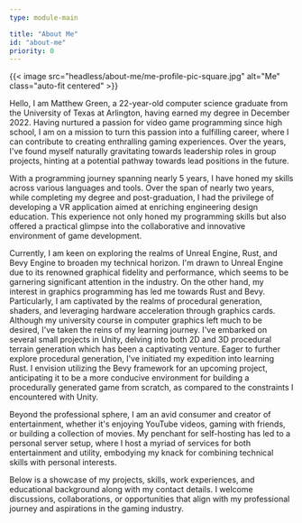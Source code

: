 ```yaml
---
type: module-main

title: "About Me"
id: "about-me"
priority: 0
---
```

{{< image src="headless/about-me/me-profile-pic-square.jpg" alt="Me" class="auto-fit centered" >}}

Hello, I am Matthew Green, a 22-year-old computer science graduate from the University of Texas at Arlington, having earned my degree in December 2022. Having nurtured a passion for video game programming since high school, I am on a mission to turn this passion into a fulfilling career, where I can contribute to creating enthralling gaming experiences. Over the years, I've found myself naturally gravitating towards leadership roles in group projects, hinting at a potential pathway towards lead positions in the future.

With a programming journey spanning nearly 5 years, I have honed my skills across various languages and tools. Over the span of nearly two years, while completing my degree and post-graduation, I had the privilege of developing a VR application aimed at enriching engineering design education. This experience not only honed my programming skills but also offered a practical glimpse into the collaborative and innovative environment of game development.

Currently, I am keen on exploring the realms of Unreal Engine, Rust, and Bevy Engine to broaden my technical horizon. I'm drawn to Unreal Engine due to its renowned graphical fidelity and performance, which seems to be garnering significant attention in the industry. On the other hand, my interest in graphics programming has led me towards Rust and Bevy. Particularly, I am captivated by the realms of procedural generation, shaders, and leveraging hardware acceleration through graphics cards. Although my university course in computer graphics left much to be desired, I've taken the reins of my learning journey. I've embarked on several small projects in Unity, delving into both 2D and 3D procedural terrain generation which has been a captivating venture. Eager to further explore procedural generation, I've initiated my expedition into learning Rust. I envision utilizing the Bevy framework for an upcoming project, anticipating it to be a more conducive environment for building a procedurally generated game from scratch, as compared to the constraints I encountered with Unity.

Beyond the professional sphere, I am an avid consumer and creator of entertainment, whether it's enjoying YouTube videos, gaming with friends, or building a collection of movies. My penchant for self-hosting has led to a personal server setup, where I host a myriad of services for both entertainment and utility, embodying my knack for combining technical skills with personal interests.

Below is a showcase of my projects, skills, work experiences, and educational background along with my contact details. I welcome discussions, collaborations, or opportunities that align with my professional journey and aspirations in the gaming industry.
